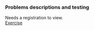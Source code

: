 ### Problems descriptions and testing  

Needs a registration to view.  
[Exercise](https://judge.softuni.org/Contests/3466/Asynchronous-Programming-Exercise)  

